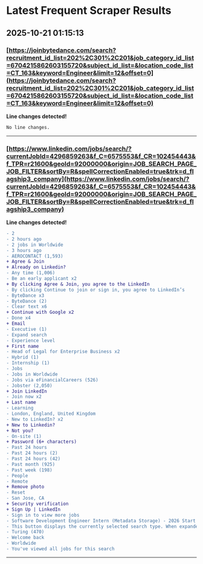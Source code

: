 # Latest Frequent Scraper Results

## 2025-10-21 01:15:13

### [https://joinbytedance.com/search?recruitment_id_list=202%2C301%2C201&job_category_id_list=6704215862603155720&subject_id_list=&location_code_list=CT_163&keyword=Engineer&limit=12&offset=0](https://joinbytedance.com/search?recruitment_id_list=202%2C301%2C201&job_category_id_list=6704215862603155720&subject_id_list=&location_code_list=CT_163&keyword=Engineer&limit=12&offset=0)

**Line changes detected!**

```diff
No line changes.
```

---
### [https://www.linkedin.com/jobs/search/?currentJobId=4296859263&f_C=6575553&f_CR=102454443&f_TPR=r21600&geoId=92000000&origin=JOB_SEARCH_PAGE_JOB_FILTER&sortBy=R&spellCorrectionEnabled=true&trk=d_flagship3_company](https://www.linkedin.com/jobs/search/?currentJobId=4296859263&f_C=6575553&f_CR=102454443&f_TPR=r21600&geoId=92000000&origin=JOB_SEARCH_PAGE_JOB_FILTER&sortBy=R&spellCorrectionEnabled=true&trk=d_flagship3_company)

**Line changes detected!**

```diff
- 2
- 2 hours ago
- 2 jobs in Worldwide
- 3 hours ago
- AEROCONTACT (1,593)
+ Agree & Join
+ Already on Linkedin?
- Any time (1,006)
- Be an early applicant x2
+ By clicking Agree & Join, you agree to the LinkedIn
- By clicking Continue to join or sign in, you agree to LinkedIn’s
- ByteDance x3
- ByteDance (2)
- Clear text x6
+ Continue with Google x2
- Done x4
+ Email
- Executive (1)
- Expand search
- Experience level
+ First name
- Head of Legal for Enterprise Business x2
- Hybrid (1)
- Internship (1)
- Jobs
- Jobs in Worldwide
- Jobs via eFinancialCareers (526)
- Jobster (2,050)
+ Join LinkedIn
- Join now x2
+ Last name
- Learning
- London, England, United Kingdom
- New to LinkedIn? x2
+ New to Linkedin?
+ Not you?
- On-site (1)
+ Password (6+ characters)
- Past 24 hours
- Past 24 hours (2)
- Past 24 hours (42)
- Past month (925)
- Past week (198)
- People
- Remote
+ Remove photo
- Reset
- San Jose, CA
+ Security verification
+ Sign Up | LinkedIn
- Sign in to view more jobs
- Software Development Engineer Intern (Metadata Storage) - 2026 Start (PhD) x2
- This button displays the currently selected search type. When expanded it provides a list of search options that will switch the search inputs to match the current selection.
- Turing (470)
- Welcome back
- Worldwide
- You've viewed all jobs for this search
```

---

